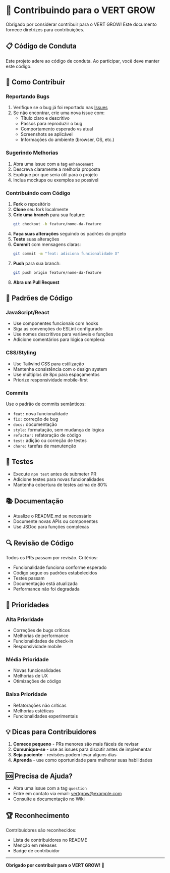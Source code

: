 # 🤝 Contribuindo para o VERT GROW

Obrigado por considerar contribuir para o VERT GROW! Este documento fornece diretrizes para contribuições.

## 📋 **Código de Conduta**

Este projeto adere ao código de conduta. Ao participar, você deve manter este código.

## 🚀 **Como Contribuir**

### **Reportando Bugs**

1. Verifique se o bug já foi reportado nas [Issues](https://github.com/SEU_USUARIO/vert-grow/issues)
2. Se não encontrar, crie uma nova issue com:
   - Título claro e descritivo
   - Passos para reproduzir o bug
   - Comportamento esperado vs atual
   - Screenshots se aplicável
   - Informações do ambiente (browser, OS, etc.)

### **Sugerindo Melhorias**

1. Abra uma issue com a tag `enhancement`
2. Descreva claramente a melhoria proposta
3. Explique por que seria útil para o projeto
4. Inclua mockups ou exemplos se possível

### **Contribuindo com Código**

1. **Fork** o repositório
2. **Clone** seu fork localmente
3. **Crie uma branch** para sua feature:
   ```bash
   git checkout -b feature/nome-da-feature
   ```
4. **Faça suas alterações** seguindo os padrões do projeto
5. **Teste** suas alterações
6. **Commit** com mensagens claras:
   ```bash
   git commit -m "feat: adiciona funcionalidade X"
   ```
7. **Push** para sua branch:
   ```bash
   git push origin feature/nome-da-feature
   ```
8. **Abra um Pull Request**

## 📝 **Padrões de Código**

### **JavaScript/React**
- Use componentes funcionais com hooks
- Siga as convenções do ESLint configurado
- Use nomes descritivos para variáveis e funções
- Adicione comentários para lógica complexa

### **CSS/Styling**
- Use Tailwind CSS para estilização
- Mantenha consistência com o design system
- Use múltiplos de 8px para espaçamentos
- Priorize responsividade mobile-first

### **Commits**
Use o padrão de commits semânticos:
- `feat:` nova funcionalidade
- `fix:` correção de bug
- `docs:` documentação
- `style:` formatação, sem mudança de lógica
- `refactor:` refatoração de código
- `test:` adição ou correção de testes
- `chore:` tarefas de manutenção

## 🧪 **Testes**

- Execute `npm test` antes de submeter PR
- Adicione testes para novas funcionalidades
- Mantenha cobertura de testes acima de 80%

## 📚 **Documentação**

- Atualize o README.md se necessário
- Documente novas APIs ou componentes
- Use JSDoc para funções complexas

## 🔍 **Revisão de Código**

Todos os PRs passam por revisão. Critérios:
- Funcionalidade funciona conforme esperado
- Código segue os padrões estabelecidos
- Testes passam
- Documentação está atualizada
- Performance não foi degradada

## 🎯 **Prioridades**

### **Alta Prioridade**
- Correções de bugs críticos
- Melhorias de performance
- Funcionalidades de check-in
- Responsividade mobile

### **Média Prioridade**
- Novas funcionalidades
- Melhorias de UX
- Otimizações de código

### **Baixa Prioridade**
- Refatorações não críticas
- Melhorias estéticas
- Funcionalidades experimentais

## 💡 **Dicas para Contribuidores**

1. **Comece pequeno** - PRs menores são mais fáceis de revisar
2. **Comunique-se** - use as issues para discutir antes de implementar
3. **Seja paciente** - revisões podem levar alguns dias
4. **Aprenda** - use como oportunidade para melhorar suas habilidades

## 🆘 **Precisa de Ajuda?**

- Abra uma issue com a tag `question`
- Entre em contato via email: vertgrow@example.com
- Consulte a documentação no Wiki

## 🏆 **Reconhecimento**

Contribuidores são reconhecidos:
- Lista de contribuidores no README
- Menção em releases
- Badge de contribuidor

---

**Obrigado por contribuir para o VERT GROW! 🌱**

